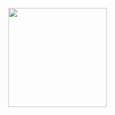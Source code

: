 <p align="center"><img src="https://avatars0.githubusercontent.com/u/72341747?s=200&v=4" width="200"></p>
